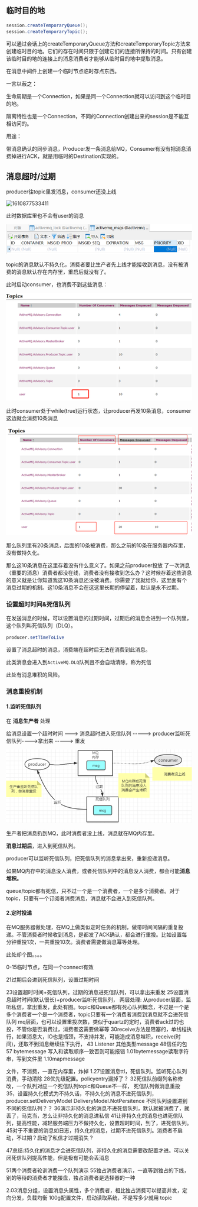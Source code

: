 ## 临时目的地

```java
session.createTemporaryQueue();
session.createTemporaryTopic();
```

可以通过会话上的createTemporaryQueue方法和createTemporaryTopic方法来创建临时目的地。它们的存在时间只限于创建它们的连接所保持的时间。只有创建该临时目的地的连接上的消息消费者才能够从临时目的地中提取消息。

在消息中间件上创建一个临时节点临时存点东西。

一言以蔽之：

生命周期是一个Connection，如果是同一个Connection就可以访问到这个临时目的地。

隔离特性也是一个Connection，不同的Connection创建出来的session是不能互相访问的。

用途：

带消息确认的同步消息，Producer发一条消息给MQ，Consumer有没有把消息消费掉进行ACK，就是用临时的Destination实现的。

## 消息超时/过期

producer往topic里发消息，consumer还没上线

![1610877533411](img\1610877533411.png)

此时数据库里也不会有user的消息

![1610877617664](img\1610877617664.png)

topic的消息默认不持久化，消费者要比生产者先上线才能接收到消息，没有被消费的消息默认存在内存里，重启后就没有了。

此时启动consumer，也消费不到这些消息：

![1610877765532](img\1610877765532.png)

此时consumer处于while(true)运行状态，让producer再发10条消息，consumer这边就会消费10条消息

![1610877851479](img\1610877851479.png)

那么队列里有20条消息，后面的10条被消费，那么之前的10条在服务器内存里，没有做持久化。

那么这10条消息在这里存着没有什么意义了。如果之前producer投放 了一次消息（重要的消息）消费者都没在线，消费者没有接收到怎么办？这时候存着这些消息的意义就是让你知道我这10条消息还没被消费。你需要了我就给你，这里面有个消息过期的机制。这10条消息不会在这这里长期的停留着，默认是永不过期。

### 设置超时时间&死信队列

在发送消息的时候，可以设置消息的过期时间，过期后的消息会进到一个队列里，这个队列叫死信队列（DLQ）。

```java
producer.setTimeToLive
```

 设置了消息超时的消息，消费端在超时后无法在消费到此消息。 

此类消息会进入到`ActiveMQ.DLQ`队列且不会自动清除，称为死信

此处有消息堆积的风险。



### 消息重投机制

#### 1.监听死信队列

在 **消息生产者** 处理

给消息设置一个超时时间 ---> 消息超时进入死信队列 -----> producer监听死信队列---->拿出来 -----> 重发 

![image-20210118232427105](img\image-20210118232238236.png)

生产者把消息扔到MQ，此时消费者没上线，消息就在MQ内存里。

**消息过期后**，进入到死信队列。

producer可以监听死信队列，把死信队列的消息拿出来，重新投递消息。

如果MQ内存中的消息没人消费，或者死信队列中的消息没人消费，都会可能**消息堆积。**

queue/topic都有死信，只不过一个是一个消费者，一个是多个消费者。对于topic，只要有一个订阅者消费消息，消息就不会进入到死信队列。

#### 2.定时投递

在MQ服务器做处理，在MQ上做类似定时任务的机制，做带时间间隔的重复投递。不管消费者时候收到消息，是都发了ACK确认，都会进行重投。比如设置每分钟重投1次，一共重投10次。消费者需要做消息幂等处理。

此处却个图。。。。



0-15临时节点，在同一个connect有效


21过期后会进到死信队列，设置过期时间

23设置超时时间+死信队列，过期的消息进死信队列，可以拿出来重发
25设置消息超时时间(默认很长)+producer监听死信队列，
两层处理:
从producer层面，监听私信，拿出重发，此处有图。topic和Queue都有死心队列概念，不过是一个是多个消费者一个是一个消费者，topic只要有一个消费者消费到消息就不会进死信队列
mq层面，也可以设置重投次数，类似于quartz的定时，消费者ack过的也投，不管你是否消费过，消费者这需要做幂等
30receive方法是阻塞的，单线程执行，如果消息大，IO也是瓶颈，不支持并发，可能造成消息堆积，receive(时间)，还取不到消息继续往下执行，
43 Listener 其他类型message
48信任的包
57  bytemessage  写入和读取顺序一致否则可能报错
1.01bytemessage读取字符串，写到文件里
1.10mapmessage

文件，不消费，一直在内存里，炸掉
1.27设置消息ttl，死信队列。监听死心队列消费，手动清除
28优先级配置。policyentry漏掉了？
32死信队前缀列名称修改，一个队列对应一个死信队列topic和Queue不一样，
死信队列做消息重投
35，设置持久化模式为不持久话，不持久化的消息不进死信队列，producer.setDeliveryModel DeliveryModel.NotPersitence
不同队列设置进到不同的死信队列？？
36演示非持久化的消息不进死信队列，默认就被消费了，就丢了，马克当，怎么让非持久化的消息进私信
41让非持久化的消息也进死信队列，提高性能，减轻服务端压力不做持久化，设置超时时间，到了，进死信队列。
45对于不重要的消息如日志，持久化的消息，过期不进死信队列。消费者不启动，不过期？启动了私信才过期消失？

47总结:持久化的消息才会进死信队列，非持久化的消息需要改配置才进。可以关闭死信队列提高性能，但是极有可能会丢消息

51两个消费者轮训消费一个队列演示
55独占消费者演示，一直等到独占的下线，别的等待的消费者才能接盘，独占消费者是选择器的一种

2.03消息分组，设置消息头属性，多个消费者，相比独占消费可以提高并发，定向分发，负载均衡
100g配置文件，启动读取系统，不是写多少就用
topic

